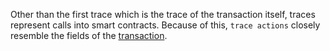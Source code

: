 Other than the first trace which is the trace of the transaction itself, traces represent calls into smart contracts. Because of this, `trace actions` closely resemble the fields of the [transaction](#transactions).
